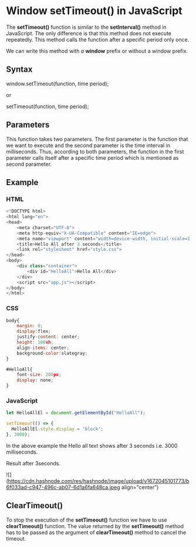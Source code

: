 # Window setTimeout() in JavaScript

The **setTimeout()** function is similar to the **setInterval()** method in JavaScript. The only difference is that this method does not execute repeatedly. This method calls the function after a specific period only once.

We can write this method with *a* **window** prefix or without a window prefix.

## Syntax

window.setTimeout(function, time period);

or

setTimeout(function, time period);

## Parameters

This function takes two parameters. The first parameter is the function that we want to execute and the second parameter is the time interval in milliseconds. Thus, according to both parameters, the function in the first parameter calls itself after a specific time period which is mentioned as second parameter.

## Example

### HTML

```javascript
<!DOCTYPE html>
<html lang="en">
<head>
    <meta charset="UTF-8">
    <meta http-equiv="X-UA-Compatible" content="IE=edge">
    <meta name="viewport" content="width=device-width, initial-scale=1.0">
    <title>Hello All after 3 seconds</title>
    <link rel="stylesheet" href="style.css">
</head>
<body>
    <div class="container">
        <div id="HelloAll">Hello All</div>
    </div>
    <script src="app.js"></script>
</body>
</html>
```

### CSS

```javascript
body{
    margin: 0;
    display:flex;
    justify-content: center;
    height: 100vh;
    align-items: center;
    background-color:slategray;
}

#HelloAll{
    font-size: 200px;
    display: none;
}
```

### JavaScript

```javascript
let HelloAllEl = document.getElementById("HelloAll");

setTimeout(() => {
  HelloAllEl.style.display = 'block';
}, 3000);
```

In the above example the Hello all text shows after 3 seconds i.e. 3000 milliseconds.

Result after 3seconds.

![](https://cdn.hashnode.com/res/hashnode/image/upload/v1672045101773/b6f033ad-c947-496c-ab07-6d1a6fa648ca.jpeg align="center")

## ClearTimeout()

To stop the execution of the **setTimeout()** function we have to use **clearTimeout()** function. The value returned by the **setTimeout()** method has to be passed as the argument of **clearTimeout()** method to cancel the timeout.